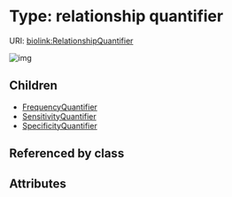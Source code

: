 
# Type: relationship quantifier




URI: [biolink:RelationshipQuantifier](https://w3id.org/biolink/vocab/RelationshipQuantifier)


![img](images/RelationshipQuantifier.svg)

## Children

 * [FrequencyQuantifier](FrequencyQuantifier.md)
 * [SensitivityQuantifier](SensitivityQuantifier.md)
 * [SpecificityQuantifier](SpecificityQuantifier.md)

## Referenced by class


## Attributes

